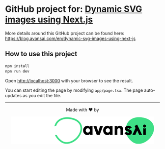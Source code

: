# GitHub project for: [Dynamic SVG images using Next.js](https://blog.avansai.com/en/dynamic-svg-images-using-next-js)

More details around this GitHub project can be found here: https://blog.avansai.com/en/dynamic-svg-images-using-next-js

## How to use this project

```bash
npm install
npm run dev
```

Open [http://localhost:3000](http://localhost:3000) with your browser to see the result.

You can start editing the page by modifying `app/page.tsx`. The page auto-updates as you edit the file.

---

<div align="center">

Made with ❤️ by

![Avansai](https://raw.githubusercontent.com/Avansai/blog-articles/main/images/avansai-logo-dark.svg#gh-dark-mode-only)![Avansai](https://raw.githubusercontent.com/Avansai/blog-articles/main/images/avansai-logo-light.svg#gh-light-mode-only)

</div>
